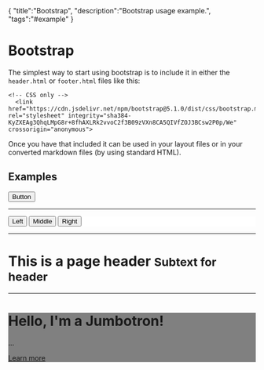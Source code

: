 <steelsky>
{
  "title":"Bootstrap",
  "description":"Bootstrap usage example.",
  "tags":"#example"
}
</steelsky>

# Bootstrap

The simplest way to start using bootstrap is to include it in either the `header.html` or `footer.html` files like this:
```
<!-- CSS only -->
  <link href="https://cdn.jsdelivr.net/npm/bootstrap@5.1.0/dist/css/bootstrap.min.css" rel="stylesheet" integrity="sha384-KyZXEAg3QhqLMpG8r+8fhAXLRk2vvoC2f3B09zVXn8CA5QIVfZOJ3BCsw2P0p/We" crossorigin="anonymous">
```

Once you have that included it can be used in your layout files or in your converted markdown files (by using standard HTML).

## Examples

<button type="button" class="btn btn-primary">Button</button>

---

<div class="btn-group" role="group" aria-label="..." style="background:white">
  <button type="button" class="btn btn-default">Left</button>
  <button type="button" class="btn btn-default">Middle</button>
  <button type="button" class="btn btn-default">Right</button>
</div>

---

<div class="page-header">
  <h1>This is a page header <small>Subtext for header</small></h1>
</div>

---

<div class="jumbotron" style="background:grey">
  <h1>Hello, I'm a Jumbotron!</h1>
  <p>...</p>
  <p><a class="btn btn-primary btn-lg" href="#" role="button">Learn more</a></p>
</div>

